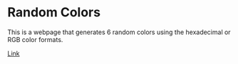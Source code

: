 # Random Colors

This is a webpage that generates 6 random colors using the hexadecimal or RGB color formats.


[Link](http://trevonn.github.io/Random-Colors/)
